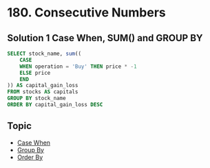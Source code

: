 # 180. Consecutive Numbers

## Solution 1 Case When, SUM() and GROUP BY

```sql
SELECT stock_name, sum((
    CASE
    WHEN operation = 'Buy' THEN price * -1
    ELSE price
    END
)) AS capital_gain_loss
FROM stocks AS capitals
GROUP BY stock_name
ORDER BY capital_gain_loss DESC
```

## Topic
- [Case When](../../tutorials/syntax.md/#case-expression)
- [Group By](../../tutorials/syntax.md/#group-by-statement)
- [Order By](../../tutorials/syntax.md/#order-by-clause)